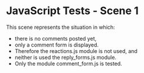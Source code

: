 # JavaScript Tests - Scene 1

This scene represents the situation in which:
 * there is no comments posted yet, 
 * only a comment form is displayed. 
 * Therefore the reactions.js module is not used, and 
 * neither is used the reply_forms.js module.
 * Only the module comment_form.js is tested.
